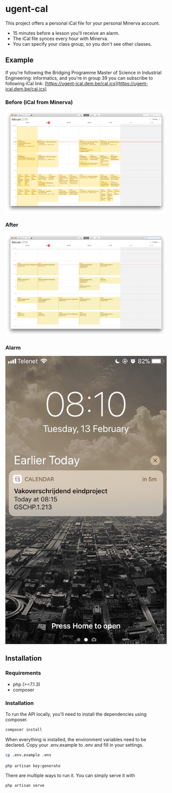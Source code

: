 # ugent-cal

This project offers a personal iCal file for your personal Minerva account.

- 15 minutes before a lesson you'll receive an alarm.
- The iCal file synces every hour with Minerva.
- You can specify your class group, so you don't see other classes.

## Example
If you're following the Bridging Programme Master of Science in Industrial Engineering: informatics, and you're in group 39 you can subscribe to following iCal link: [https://ugent-ical.dem.be/cal.ics](https://ugent-ical.dem.be/cal.ics)

### Before (iCal from Minerva)
![Before](./.example/before.png)

### After
![Before](./.example/after.png)

### Alarm
![Alarm](./.example/alarm.jpg)

## Installation
### Requirements

- php  (>=7.1.3)
- composer

### Installation

To run the API locally, you'll need to install the dependencies using composer.
```bash
composer install
```

When everything is installed, the environment variables need to be declared. Copy your .env.example to .env and fill in your settings.
```bash
cp .env.example .env

php artisan key:generate
```

There are multiple ways to run it. You can simply serve it with
```bash
php artisan serve
```